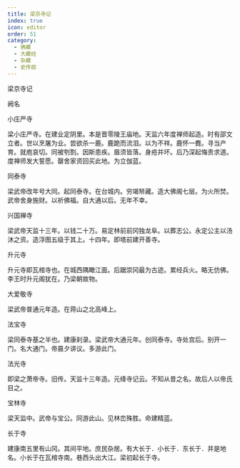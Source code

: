 ```yaml
---
title: 梁京寺记
index: true
icon: editor
order: 51
category:
  - 佛藏
  - 大藏经
  - 杂藏
  - 史传部
---
```


梁京寺记  

阙名  

小庄严寺  

梁小庄严寺。在建业定阴里。本是晋零陵王庙地。天监六年度禅师起造。时有邵文立者。世以烹屠为业。尝欲杀一鹿。鹿跪而流泪。以为不祥。鹿怀一麑。寻当产育。就庖哀切。同被刳割。因斯患疾。眉须皆落。身疮并坏。后乃深起悔责求道。度禅师发大誓愿。罄舍家资回买此地。为立伽蓝。  

同泰寺  

梁武帝改年号大同。起同泰寺。在台城内。穷竭帑藏。造大佛阁七层。为火所焚。武帝舍身施财。以祈佛福。自大通以后。无年不幸。  

兴国禅寺  

梁武帝天监十三年。以钱二十万。易定林前前冈独龙阜。以葬志公。永定公主以汤沐之资。造浮图五级于其上。十四年。即塔前建开善寺。  

升元寺  

升元寺即瓦棺寺也。在城西隅瞰江面。后踞崇冈最为古迹。累经兵火。略无仿佛。李王时升元阁犹在。乃梁朝故物。  

大爱敬寺  

梁武帝普通元年造。在蒋山之北高峰上。  

法宝寺  

梁同泰寺基之半也。建康刹录。梁武帝大通元年。创同泰寺。寺处宫后。别开一门。名大通门。帝晨夕讲议。多游此门。  

法光寺  

即梁之萧帝寺。旧传。天监十三年造。元绛寺记云。不知从昔之名。故后人以帝氏目之。  

宝林寺  

梁天监中。武帝与宝公。同游此山。见林峦殊胜。命建精蓝。  

长于寺  

建康南五里有山冈。其间平地。庶民杂居。有大长于．小长于．东长于．并是地名。小长于在瓦棺寺南。巷西头出大江。梁初起长于寺。  
